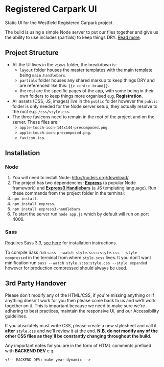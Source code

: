 # Registered Carpark UI

Static UI for the Westfield Registered Carpark project.

The build is using a simple Node server to put our files together and give us the ability to use includes (partials) to keep things DRY. [Read more](http://nodejs.org/).

## Project Structure

- All the UI lives in the `views` folder, the breakdown is:
  - `layout` folder houses the master templates with the main template being `main.handlebars`.
  - `partials` folder houses any shared markup to keep things DRY and are referenced like this: `{{> centre-brand}}`.
  - the rest are the specific pages of the app, with some being in their own folders to keep things more organised e.g. **Registration**.
- All assets (CSS, JS, images) live in the `public` folder however the `public` folder is only needed for the Node server setup, they actually resolve to the root e.g. `/css/style.css`.
- The three favicons need to remain in the root of the project and on the server. These files are:
  - `apple-touch-icon-144x144-precomposed.png`.
  - `apple-touch-icon-precomposed.png`.
  - `favicon.ico`.

## Installation

### Node

1. You will need to install Node: <http://nodejs.org/download/>.
2. The project has two dependencies; **[Express](https://github.com/visionmedia/express)** (a popular Node framework) and **[Express3 Handlebars](https://github.com/ericf/express3-handlebars)** (a JS templating language). Run these commands from the project folder in the terminal:
  1. `npm install`.
  2. `npm install express`.
  3. `npm install express3-handlebars`.
3. To start the server run `node app.js` which by default will run on port 4000.

### Sass

Requires Sass 3.3, [see here](http://sass-lang.com/install) for installation instructions.

To compile Sass run `sass --watch style.scss:style.css --style compressed` in the terminal from where `style.scss` lives. It you don’t want minification run `sass --watch style.scss:style.css --style expanded` however for production compressed should always be used.

## 3rd Party Handover

Please don't modify any of the HTML/CSS, if you're missing anything or if anything doesn't work for you then please come back to us and we'll work together on it. This is important because we need to make sure we're adhering to best practices, maintain the responsive UI, and our Accessibility guidelines.

If you absolutely must write CSS, please create a new stylesheet and call it **after** `style.css` and we'll review it at the end. **N.B. do not modify any of the other CSS files as they'll be constantly changing throughout the build**.

Any important notes for you are in the form of HTML comments prefixed with **BACKEND DEV** e.g.

    <!-- BACKEND DEV: make year dynamic -->